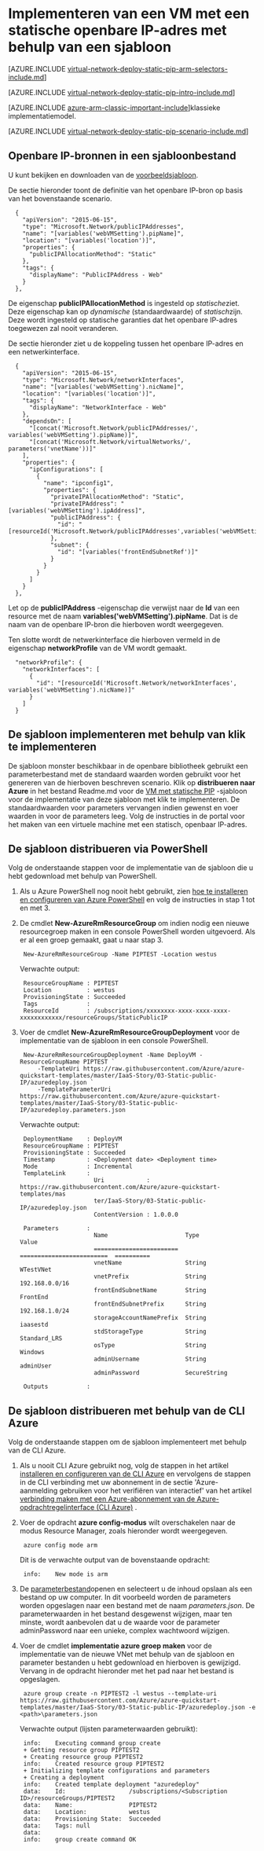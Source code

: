 <properties
   pageTitle="Implementeren van een VM met een statische openbare IP-adres met behulp van een sjabloon in Resource Manager | Microsoft Azure"
   description="Informatie over het implementeren van VMs met een statische openbare IP-adres met behulp van een sjabloon in Resource Manager"
   services="virtual-network"
   documentationCenter="na"
   authors="jimdial"
   manager="carmonm"
   editor=""
   tags="azure-resource-manager"
/>
<tags  
   ms.service="virtual-network"
   ms.devlang="na"
   ms.topic="article"
   ms.tgt_pltfrm="na"
   ms.workload="infrastructure-services"
   ms.date="04/27/2016"
   ms.author="jdial" />

# <a name="deploy-a-vm-with-a-static-public-ip-using-a-template"></a>Implementeren van een VM met een statische openbare IP-adres met behulp van een sjabloon

[AZURE.INCLUDE [virtual-network-deploy-static-pip-arm-selectors-include.md](../../includes/virtual-network-deploy-static-pip-arm-selectors-include.md)]

[AZURE.INCLUDE [virtual-network-deploy-static-pip-intro-include.md](../../includes/virtual-network-deploy-static-pip-intro-include.md)]

[AZURE.INCLUDE [azure-arm-classic-important-include](../../includes/learn-about-deployment-models-rm-include.md)]klassieke implementatiemodel.

[AZURE.INCLUDE [virtual-network-deploy-static-pip-scenario-include.md](../../includes/virtual-network-deploy-static-pip-scenario-include.md)]

## <a name="public-ip-resources-in-a-template-file"></a>Openbare IP-bronnen in een sjabloonbestand

U kunt bekijken en downloaden van de [voorbeeldsjabloon](https://raw.githubusercontent.com/Azure/azure-quickstart-templates/master/IaaS-Story/03-Static-public-IP/azuredeploy.json).

De sectie hieronder toont de definitie van het openbare IP-bron op basis van het bovenstaande scenario.

      {
        "apiVersion": "2015-06-15",
        "type": "Microsoft.Network/publicIPAddresses",
        "name": "[variables('webVMSetting').pipName]",
        "location": "[variables('location')]",
        "properties": {
          "publicIPAllocationMethod": "Static"
        },
        "tags": {
          "displayName": "PublicIPAddress - Web"
        }
      },

De eigenschap **publicIPAllocationMethod** is ingesteld op *statische*ziet. Deze eigenschap kan op *dynamische* (standaardwaarde) of *statisch*zijn. Deze wordt ingesteld op statische garanties dat het openbare IP-adres toegewezen zal nooit veranderen.

De sectie hieronder ziet u de koppeling tussen het openbare IP-adres en een netwerkinterface.

      {
        "apiVersion": "2015-06-15",
        "type": "Microsoft.Network/networkInterfaces",
        "name": "[variables('webVMSetting').nicName]",
        "location": "[variables('location')]",
        "tags": {
          "displayName": "NetworkInterface - Web"
        },
        "dependsOn": [
          "[concat('Microsoft.Network/publicIPAddresses/', variables('webVMSetting').pipName)]",
          "[concat('Microsoft.Network/virtualNetworks/', parameters('vnetName'))]"
        ],
        "properties": {
          "ipConfigurations": [
            {
              "name": "ipconfig1",
              "properties": {
                "privateIPAllocationMethod": "Static",
                "privateIPAddress": "[variables('webVMSetting').ipAddress]",
                "publicIPAddress": {
                  "id": "[resourceId('Microsoft.Network/publicIPAddresses',variables('webVMSetting').pipName)]"
                },
                "subnet": {
                  "id": "[variables('frontEndSubnetRef')]"
                }
              }
            }
          ]
        }
      },

Let op de **publicIPAddress** -eigenschap die verwijst naar de **Id** van een resource met de naam **variables('webVMSetting').pipName**. Dat is de naam van de openbare IP-bron die hierboven wordt weergegeven.

Ten slotte wordt de netwerkinterface die hierboven vermeld in de eigenschap **networkProfile** van de VM wordt gemaakt.

      "networkProfile": {
        "networkInterfaces": [
          {
            "id": "[resourceId('Microsoft.Network/networkInterfaces', variables('webVMSetting').nicName)]"
          }
        ]
      }

## <a name="deploy-the-template-by-using-click-to-deploy"></a>De sjabloon implementeren met behulp van klik te implementeren

De sjabloon monster beschikbaar in de openbare bibliotheek gebruikt een parameterbestand met de standaard waarden worden gebruikt voor het genereren van de hierboven beschreven scenario. Klik op **distribueren naar Azure** in het bestand Readme.md voor de [VM met statische PIP](https://github.com/Azure/azure-quickstart-templates/tree/master/IaaS-Story/03-Static-public-IP) -sjabloon voor de implementatie van deze sjabloon met klik te implementeren. De standaardwaarden voor parameters vervangen indien gewenst en voer waarden in voor de parameters leeg.  Volg de instructies in de portal voor het maken van een virtuele machine met een statisch, openbaar IP-adres.

## <a name="deploy-the-template-by-using-powershell"></a>De sjabloon distribueren via PowerShell

Volg de onderstaande stappen voor de implementatie van de sjabloon die u hebt gedownload met behulp van PowerShell.

1. Als u Azure PowerShell nog nooit hebt gebruikt, zien [hoe te installeren en configureren van Azure PowerShell](../powershell-install-configure.md) en volg de instructies in stap 1 tot en met 3.

2. De cmdlet **New-AzureRmResourceGroup** om indien nodig een nieuwe resourcegroep maken in een console PowerShell worden uitgevoerd. Als er al een groep gemaakt, gaat u naar stap 3.

        New-AzureRmResourceGroup -Name PIPTEST -Location westus

    Verwachte output:

        ResourceGroupName : PIPTEST
        Location          : westus
        ProvisioningState : Succeeded
        Tags              :
        ResourceId        : /subscriptions/xxxxxxxx-xxxx-xxxx-xxxx-xxxxxxxxxxxx/resourceGroups/StaticPublicIP

3. Voer de cmdlet **New-AzureRmResourceGroupDeployment** voor de implementatie van de sjabloon in een console PowerShell.

        New-AzureRmResourceGroupDeployment -Name DeployVM -ResourceGroupName PIPTEST `
            -TemplateUri https://raw.githubusercontent.com/Azure/azure-quickstart-templates/master/IaaS-Story/03-Static-public-IP/azuredeploy.json `
            -TemplateParameterUri https://raw.githubusercontent.com/Azure/azure-quickstart-templates/master/IaaS-Story/03-Static-public-IP/azuredeploy.parameters.json

    Verwachte output:

        DeploymentName    : DeployVM
        ResourceGroupName : PIPTEST
        ProvisioningState : Succeeded
        Timestamp         : <Deployment date> <Deployment time>
        Mode              : Incremental
        TemplateLink      :
                            Uri            : https://raw.githubusercontent.com/Azure/azure-quickstart-templates/mas
                            ter/IaaS-Story/03-Static-public-IP/azuredeploy.json
                            ContentVersion : 1.0.0.0

        Parameters        :
                            Name                      Type                       Value     
                            ========================  =========================  ==========
                            vnetName                  String                     WTestVNet
                            vnetPrefix                String                     192.168.0.0/16
                            frontEndSubnetName        String                     FrontEnd  
                            frontEndSubnetPrefix      String                     192.168.1.0/24
                            storageAccountNamePrefix  String                     iaasestd  
                            stdStorageType            String                     Standard_LRS
                            osType                    String                     Windows   
                            adminUsername             String                     adminUser
                            adminPassword             SecureString                         

        Outputs           :

## <a name="deploy-the-template-by-using-the-azure-cli"></a>De sjabloon distribueren met behulp van de CLI Azure

Volg de onderstaande stappen om de sjabloon implementeert met behulp van de CLI Azure.

1. Als u nooit CLI Azure gebruikt nog, volg de stappen in het artikel [installeren en configureren van de CLI Azure](../xplat-cli-install.md) en vervolgens de stappen in de CLI verbinding met uw abonnement in de sectie 'Azure-aanmelding gebruiken voor het verifiëren van interactief' van het artikel [verbinding maken met een Azure-abonnement van de Azure-opdrachtregelinterface (CLI Azure)](../xplat-cli-connect.md) .
2. Voer de opdracht **azure config-modus** wilt overschakelen naar de modus Resource Manager, zoals hieronder wordt weergegeven.

        azure config mode arm

    Dit is de verwachte output van de bovenstaande opdracht:

        info:    New mode is arm

3. De [parameterbestand](https://raw.githubusercontent.com/Azure/azure-quickstart-templates/master/IaaS-Story/03-Static-public-IP/azuredeploy.parameters.json)openen en selecteert u de inhoud opslaan als een bestand op uw computer. In dit voorbeeld worden de parameters worden opgeslagen naar een bestand met de naam *parameters.json*. De parameterwaarden in het bestand desgewenst wijzigen, maar ten minste, wordt aanbevolen dat u de waarde voor de parameter adminPassword naar een unieke, complex wachtwoord wijzigen.

4. Voer de cmdlet **implementatie azure groep maken** voor de implementatie van de nieuwe VNet met behulp van de sjabloon en parameter bestanden u hebt gedownload en hierboven is gewijzigd. Vervang in de opdracht hieronder <path> met het pad naar het bestand is opgeslagen. 

        azure group create -n PIPTEST2 -l westus --template-uri https://raw.githubusercontent.com/Azure/azure-quickstart-templates/master/IaaS-Story/03-Static-public-IP/azuredeploy.json -e <path>\parameters.json

    Verwachte output (lijsten parameterwaarden gebruikt):

        info:    Executing command group create
        + Getting resource group PIPTEST2
        + Creating resource group PIPTEST2
        info:    Created resource group PIPTEST2
        + Initializing template configurations and parameters
        + Creating a deployment
        info:    Created template deployment "azuredeploy"
        data:    Id:                  /subscriptions/<Subscription ID>/resourceGroups/PIPTEST2
        data:    Name:                PIPTEST2
        data:    Location:            westus
        data:    Provisioning State:  Succeeded
        data:    Tags: null
        data:
        info:    group create command OK
